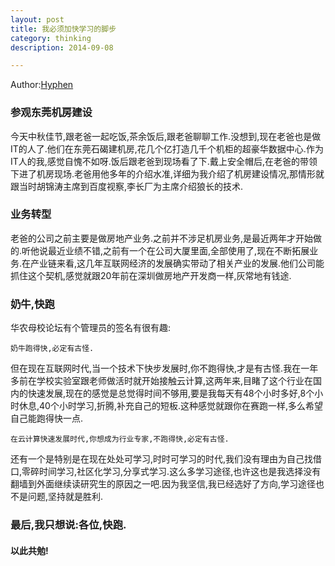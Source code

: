 ```yaml
---
layout: post		
title: 我必须加快学习的脚步	
category: thinking		
description: 2014-09-08

---
```


Author:[Hyphen](http://weibo.com/344736086)

### 参观东莞机房建设
今天中秋佳节,跟老爸一起吃饭,茶余饭后,跟老爸聊聊工作.没想到,现在老爸也是做IT的人了.他们在东莞石碣建机房,花几个亿打造几千个机柜的超豪华数据中心.作为IT人的我,感觉自愧不如呀.饭后跟老爸到现场看了下.戴上安全帽后,在老爸的带领下进了机房现场.老爸用他多年的介绍水准,详细为我介绍了机房建设情况,那情形就跟当时胡锦涛主席到百度视察,李长厂为主席介绍狼长的技术.

### 业务转型
老爸的公司之前主要是做房地产业务.之前并不涉足机房业务,是最近两年才开始做的.听他说最近业绩不错,之前有一个在公司大厦里面,全部使用了,现在不断拓展业务.在产业链来看,这几年互联网经济的发展确实带动了相关产业的发展.他们公司能抓住这个契机,感觉就跟20年前在深圳做房地产开发商一样,灰常地有钱途.

### 奶牛,快跑
华农母校论坛有个管理员的签名有很有趣:
	
	奶牛跑得快,必定有古怪.
	
但在现在互联网时代,当一个技术下快步发展时,你不跑得快,才是有古怪.我在一年多前在学校实验室跟老师做活时就开始接触云计算,这两年来,目睹了这个行业在国内的快速发展,现在的感觉是总觉得时间不够用,要是我每天有48个小时多好,8个小时休息,40个小时学习,折腾,补充自己的短板.这种感觉就跟你在赛跑一样,多么希望自己能跑得快一点.
	
	在云计算快速发展时代,你想成为行业专家,不跑得快,必定有古怪.
	
还有一个是特别是在现在处处可学习,时时可学习的时代,我们没有理由为自己找借口,零碎时间学习,社区化学习,分享式学习.这么多学习途径,也许这也是我选择没有翻墙到外面继续读研究生的原因之一吧.因为我坚信,我已经选好了方向,学习途径也不是问题,坚持就是胜利.

### 最后,我只想说:各位,快跑.
#### 以此共勉!

